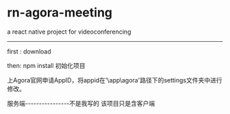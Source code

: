 # rn-agora-meeting
a react native project for videoconferencing

***********************************************
first : download

then: npm install 初始化项目

上Agora官网申请AppID，将appid在'\app\agora'路径下的settings文件夹中进行修改。


服务端----------------不是我写的
该项目只是含客户端

